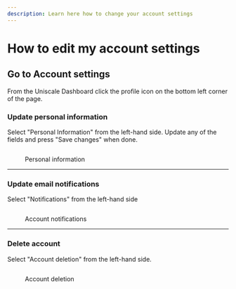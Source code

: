 ```yaml
---
description: Learn here how to change your account settings
---
```


# How to edit my account settings

## Go to Account settings

From the Uniscale Dashboard click the profile icon on the bottom left corner of the page.

###

### Update personal information

Select "Personal Information" from the left-hand side. Update any of the fields and press "Save changes" when done.

<figure><img src="../../.gitbook/assets/image (14).png" alt=""><figcaption><p>Personal information</p></figcaption></figure>

***

### Update email notifications

Select "Notifications" from the left-hand side

<figure><img src="../../.gitbook/assets/image (15).png" alt=""><figcaption><p>Account notifications</p></figcaption></figure>

***

### Delete account

Select "Account deletion" from the left-hand side.&#x20;

<figure><img src="../../.gitbook/assets/git2.png" alt=""><figcaption><p>Account deletion</p></figcaption></figure>

